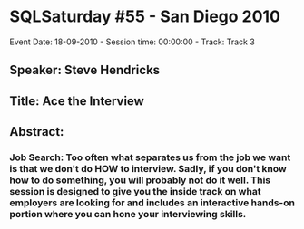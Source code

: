 # SQLSaturday #55 - San Diego 2010
Event Date: 18-09-2010 - Session time: 00:00:00 - Track: Track 3
## Speaker: Steve Hendricks
## Title: Ace the Interview
## Abstract:
### Job Search: Too often what separates us from the job we want is that we don't do HOW to interview.  Sadly, if you don't know how to do something, you will probably not do it well.  This session is designed to give you the inside track on what employers are looking for and includes an interactive hands-on portion where you can hone your interviewing skills. 

